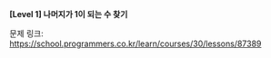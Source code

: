 **[Level 1] 나머지가 1이 되는 수 찾기**

문제 링크: https://school.programmers.co.kr/learn/courses/30/lessons/87389

